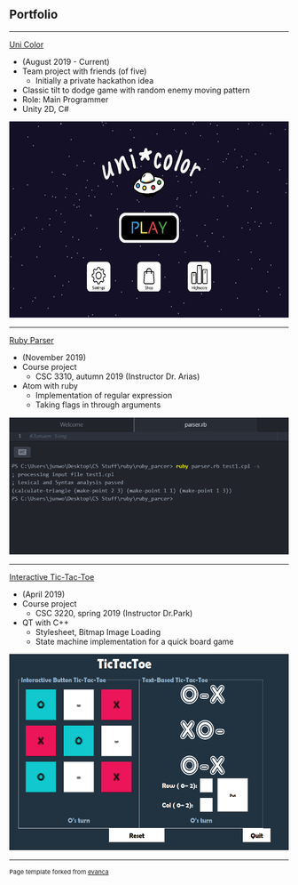## Portfolio

---
[Uni Color](/uni_color_page.md)
- (August 2019 - Current)
- Team project with friends (of five)
  - Initially a private hackathon idea
- Classic tilt to dodge game with random enemy moving pattern
- Role: Main Programmer
- Unity 2D, C#
<img src="images/rsz_uni_color.jpg?raw=true"/>

---
[Ruby Parser](/ruby_parser_page.md)
- (November 2019)
- Course project
  - CSC 3310, autumn 2019 (Instructor Dr. Arias)
- Atom with ruby
  - Implementation of regular expression
  - Taking flags in through arguments
<img src="images/ruby_parser2.png?raw=true"/>

---
[Interactive Tic-Tac-Toe](/tic_tac_toe_page.md)
- (April 2019)
- Course project
  - CSC 3220, spring 2019 (Instructor Dr.Park)
- QT with C++
  - Stylesheet, Bitmap Image Loading
  - State machine implementation for a quick board game
<img src="images/rsz_tic_tac_toe.png?raw=true"/>

---
<p style="font-size:11px">Page template forked from <a href="https://github.com/evanca/quick-portfolio">evanca</a></p>
<!-- Remove above link if you don't want to attibute -->
